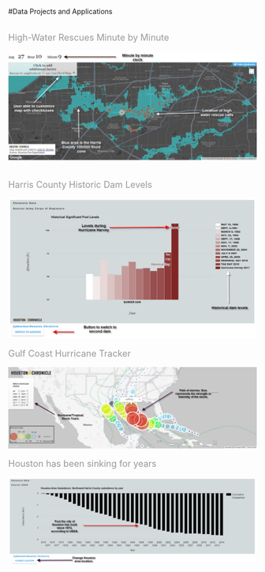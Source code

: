 #Data Projects and Applications<br />
<br />
<br />
<span style="color: #999999; font-size: large;">High-Water Rescues Minute by Minute</span><br />
<br />
<img src="https://github.com/Jdharden/HChronProjects/blob/master/DevelopingStorm/Image_TickTock.jpg?raw=true" alt="Ticktock"><br />
<br />
<br />
<span style="color: #999999; font-size: large;">Harris County Historic Dam Levels</span><br />
<br />
<img src="https://github.com/Jdharden/HChronProjects/blob/master/DamsLevels/HarveyDamLevels.jpg?raw=true" alt="Ticktock">
<br />
<br />
<span style="color: #999999; font-size: large;">Gulf Coast Hurricane Tracker</span><br />
<br />
<img src="https://raw.githubusercontent.com/Jdharden/HChronProjects/master/HouHurricanes/Hurricane_App.jpg" alt="Ticktock">
<br />
<br />
<span style="color: #999999; font-size: large;">Houston has been sinking for years</span><br />
<br />
<img src="https://raw.githubusercontent.com/Jdharden/HChronProjects/master/Subsidence/Subsidence.jpg" alt="Ticktock">

